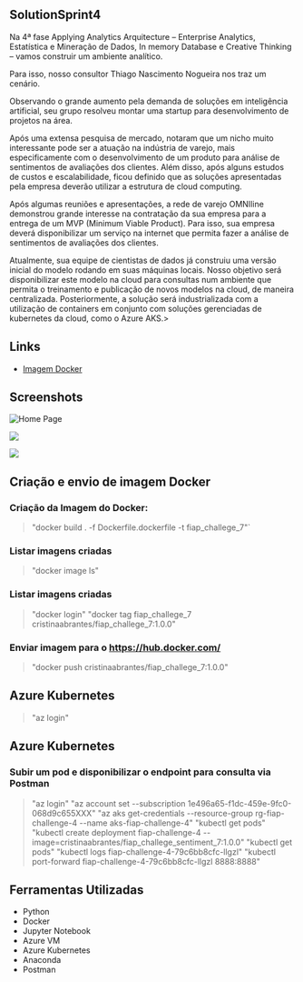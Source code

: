 ## SolutionSprint4
    

<p>Na 4ª fase Applying Analytics Arquitecture – Enterprise Analytics, Estatística e Mineração de Dados, In memory Database e Creative Thinking – vamos construir um ambiente analítico. 

Para isso, nosso consultor Thiago Nascimento Nogueira nos traz um cenário.

Observando o grande aumento pela demanda de soluções em inteligência artificial, seu grupo resolveu montar uma startup para desenvolvimento de projetos na área.

Após uma extensa pesquisa de mercado, notaram que um nicho muito interessante pode ser a atuação na indústria de varejo, mais especificamente com o desenvolvimento de um produto para análise de sentimentos de avaliações dos clientes. Além disso, após alguns estudos de custos e escalabilidade, ficou definido que as soluções apresentadas pela empresa deverão utilizar a estrutura de cloud computing.

Após algumas reuniões e apresentações, a rede de varejo OMNIline demonstrou grande interesse na contratação da sua empresa para a entrega de um MVP (Minimum Viable Product). Para isso, sua empresa deverá disponibilizar um serviço na internet que permita fazer a análise de sentimentos de avaliações dos clientes.

Atualmente, sua equipe de cientistas de dados já construiu uma versão inicial do modelo rodando em suas máquinas locais. Nosso objetivo será disponibilizar este modelo na cloud para consultas num ambiente que permita o treinamento e publicação de novos modelos na cloud, de maneira centralizada. Posteriormente, a solução será industrializada com a utilização de containers em conjunto com soluções gerenciadas de kubernetes da cloud, como o Azure AKS.></p>

## Links

- [Imagem Docker](https://hub.docker.com/repository/docker/cristinaabrantes/fiap_challege_7)

## Screenshots

![Home Page](/screenshots/1.png "Home Page")

![](![image](https://user-images.githubusercontent.com/97312034/160935098-851552c2-0d9e-40ea-a98c-e83197ac0d8a.png))

![](![image](https://user-images.githubusercontent.com/97312034/160935123-f43f8392-ec8b-402d-a4c7-6afc6fe23059.png))

## Criação e envio de imagem Docker

### Criação da Imagem do Docker:
> "docker build . -f Dockerfile.dockerfile -t fiap_challege_7"`

### Listar imagens criadas
> "docker image ls"

### Listar imagens criadas
> "docker login"
> "docker tag fiap_challege_7 cristinaabrantes/fiap_challege_7:1.0.0"

### Enviar imagem para o https://hub.docker.com/
> "docker push cristinaabrantes/fiap_challege_7:1.0.0"

## Azure Kubernetes
> "az login"

## Azure Kubernetes

### Subir um pod e disponibilizar o endpoint para consulta via Postman
 
> "az login"
> "az account set --subscription 1e496a65-f1dc-459e-9fc0-068d9c655XXX"
> "az aks get-credentials --resource-group rg-fiap-challenge-4 --name aks-fiap-challenge-4"
> "kubectl get pods"
> "kubectl create deployment fiap-challenge-4 --image=cristinaabrantes/fiap_challege_sentiment_7:1.0.0"
> "kubectl get pods"
> "kubectl logs fiap-challenge-4-79c6bb8cfc-llgzl"
> "kubectl port-forward fiap-challenge-4-79c6bb8cfc-llgzl 8888:8888"

 
## Ferramentas Utilizadas 
 
- Python
- Docker
- Jupyter Notebook
- Azure VM
- Azure Kubernetes
- Anaconda
- Postman
